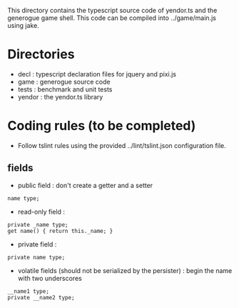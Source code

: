 This directory contains the typescript source code of yendor.ts and the generogue game shell.
This code can be compiled into ../game/main.js using jake.

# Directories
* decl : typescript declaration files for jquery and pixi.js
* game : generogue source code
* tests : benchmark and unit tests
* yendor : the yendor.ts library

# Coding rules (to be completed)
* Follow tslint rules using the provided ../lint/tslint.json configuration file.

## fields
* public field : don't create a getter and a setter
```
name type;
```

* read-only field :
```
private _name type;
get name() { return this._name; }
```

* private field :
```
private name type;
```

* volatile fields (should not be serialized by the persister) : begin the name with two underscores 
```
__name1 type;
private __name2 type;
```


